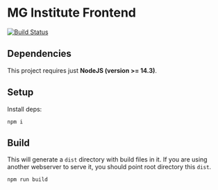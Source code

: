 # MG Institute Frontend
[![Build Status](https://travis-ci.com/renie/mg-institute-front.svg?branch=main)](https://travis-ci.com/renie/mg-institute-front)
## Dependencies

This project requires just **NodeJS (version >= 14.3)**.

## Setup

Install deps:
```
npm i
```

## Build

This will generate a `dist` directory with build files in it.
If you are using another webserver to serve it, you should point root directory this `dist`.
```
npm run build
```
